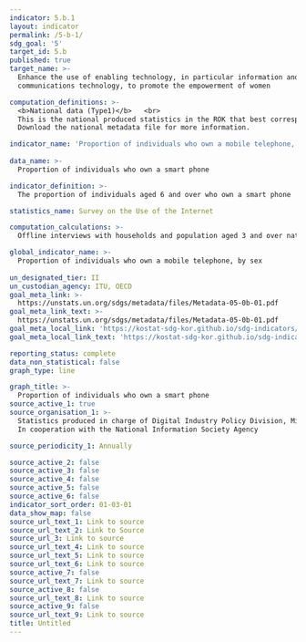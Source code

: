 ```yaml
---
indicator: 5.b.1
layout: indicator
permalink: /5-b-1/
sdg_goal: '5'
target_id: 5.b
published: true
target_name: >-
  Enhance the use of enabling technology, in particular information and
  communications technology, to promote the empowerment of women

computation_definitions: >-
  <b>National data (Type1)</b>   <br>
  This is the national produced statistics in the ROK that best corresponds to the definition of UN SDGs indicators. <br>
  Download the national metadata file for more information.

indicator_name: 'Proportion of individuals who own a mobile telephone, by sex'
  
data_name: >-
  Proportion of individuals who own a smart phone

indicator_definition: >-
  The proportion of individuals aged 6 and over who own a smart phone 

statistics_name: Survey on the Use of the Internet 

computation_calculations: >-
  Offline interviews with households and population aged 3 and over nationwide

global_indicator_name: >-
  Proportion of individuals who own a mobile telephone, by sex
  
un_designated_tier: II
un_custodian_agency: ITU, OECD
goal_meta_link: >-
  https://unstats.un.org/sdgs/metadata/files/Metadata-05-0b-01.pdf   
goal_meta_link_text: >-
  https://unstats.un.org/sdgs/metadata/files/Metadata-05-0b-01.pdf   
goal_meta_local_link: 'https://kostat-sdg-kor.github.io/sdg-indicators/public/data/Metadata-05-0b-01_ENG.pdf'
goal_meta_local_link_text: 'https://kostat-sdg-kor.github.io/sdg-indicators/public/data/Metadata-05-0b-01_ENG.pdf'

reporting_status: complete
data_non_statistical: false
graph_type: line

graph_title: >-
  Proportion of individuals who own a smart phone
source_active_1: true
source_organisation_1: >-
  Statistics produced in charge of Digital Industry Policy Division, Ministry of Science and ICT <br>
  In cooperation with the National Information Society Agency

source_periodicity_1: Annually 

source_active_2: false
source_active_3: false
source_active_4: false
source_active_5: false
source_active_6: false
indicator_sort_order: 01-03-01
data_show_map: false
source_url_text_1: Link to source
source_url_text_2: Link to Source
source_url_3: Link to source
source_url_text_4: Link to source
source_url_text_5: Link to source
source_url_text_6: Link to source
source_active_7: false
source_url_text_7: Link to source
source_active_8: false
source_url_text_8: Link to source
source_active_9: false
source_url_text_9: Link to source
title: Untitled
---
```

